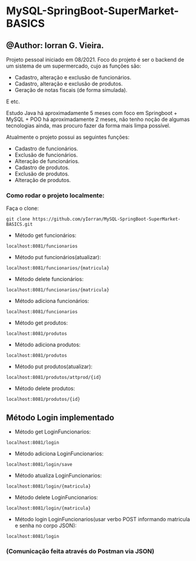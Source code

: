 # MySQL-SpringBoot-SuperMarket-BASICS

## @Author: Iorran G. Vieira.

Projeto pessoal iniciado em 08/2021.
Foco do projeto é ser o backend de um sistema de um supermercado, cujo as funções são:
 
 * Cadastro, alteração e exclusão de funcionários.
 * Cadastro, alteração e exclusão de produtos.
 * Geração de notas fiscais (de forma simulada).
 
 E etc.
 
 Estudo Java há aproximadamente 5 meses com foco em Springboot + MySQL + POO há aproximadamente 2 meses, não tenho noção de algumas tecnologias ainda, mas procuro fazer da forma mais limpa possível.
 
 Atualmente o projeto possui as seguintes funções: 
 
 * Cadastro de funcionários.
 * Exclusão de funcionários.
 * Alteração de funcionários.
 * Cadastro de produtos.
 * Exclusão de produtos.
 * Alteração de produtos.
 
 ### Como rodar o projeto localmente:
 
 Faça o clone: 
 ```
 git clone https://github.com/yIorran/MySQL-SpringBoot-SuperMarket-BASICS.git
 ```
 
 * Método get funcionários: 
 ```
 localhost:8081/funcionarios
 ```
 
 * Método put funcionários(atualizar): 
 ```
 localhost:8081/funcionarios/{matricula}
 ```
 
 * Método delete funcionários: 
 ```
 localhost:8081/funcionarios/{matricula}
 ```
 
 * Método adiciona funcionários: 
 ```
 localhost:8081/funcionarios
 ```
 
 * Método get produtos: 
 ```
 localhost:8081/produtos
 ```
 
  * Método adiciona produtos: 
 ```
 localhost:8081/produtos
 ```
 
 * Método put produtos(atualizar): 
 ```
 localhost:8081/produtos/attprod/{id}
 ```
 
 * Método delete produtos: 
 ```
 localhost:8081/produtos/{id}
 ```
 
 ## Método Login implementado
 
  * Método get LoginFuncionarios: 
 ```
 localhost:8081/login
 ```
 
 * Método adiciona LoginFuncionarios: 
 ```
 localhost:8081/login/save
 ```
 
 * Método atualiza LoginFuncionarios: 
 ```
 localhost:8081/login/{matricula}
 ```
 
  * Método delete LoginFuncionarios: 
 ```
 localhost:8081/login/{matricula}
 ```
 
 * Método login LoginFuncionarios(usar verbo POST informando matricula e senha no corpo JSON): 
 ```
 localhost:8081/login
 ```
 

 ### (Comunicação feita através do Postman via JSON)
 
 
